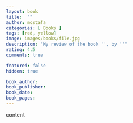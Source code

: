 ```yaml
---
layout: book
title:  ""
author: mostafa
categories: [ Books ]
tags: [red, yellow]
image: images/books/file.jpg
description: "My review of the book '', by ''"
rating: 4.5
comments: true

featured: false
hidden: true

book_author: 
book_publisher: 
book_date: 
book_pages: 
---
```


content

